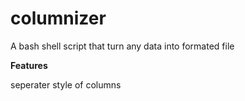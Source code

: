 columnizer
==========

A bash shell script that turn any data into formated file 

**Features**

seperater
style of columns

